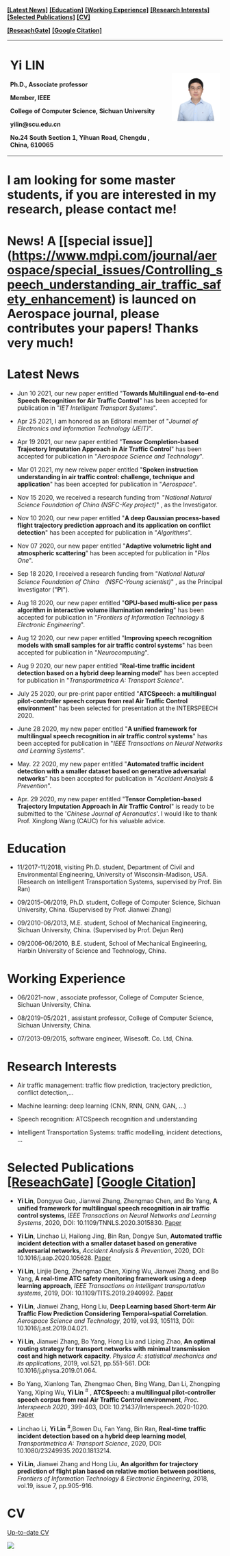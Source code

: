 [**[Latest News]**](https://sculyi.github.io/#latest-news)    [**[Education]**](https://sculyi.github.io/#education)    [**[Working Experience]**](https://sculyi.github.io/#working-experience)    [**[Research Interests]**](https://sculyi.github.io/#research-interests)    [**[Selected Publications]**](https://sculyi.github.io/#selected-publications)    [**[CV]**](https://sculyi.github.io/#cv)    

[**[ReseachGate]**](https://www.researchgate.net/profile/Yi_Lin130)    [**[Google Citation]**](https://scholar.google.com/citations?hl=zh-CN&user=7RapKRUAAAAJ)


<table border="0">
  <tr>
    <td width="75%">
      <h1>Yi LIN</h1>
      <p><b>Ph.D., Associate professor</b></p>
      <p><b>Member, IEEE</b></p>
      <p><b>College of Computer Science, Sichuan University</b></p>
      <p><b>yilin@scu.edu.cn</b></p>
      <p><b>No.24 South Section 1, Yihuan Road, Chengdu , China, 610065</b></p>
    </td>
    <td width="25%">
      <img src="/lyi.jpg" width="100%">     
    </td>
  </tr>
</table>

# I am looking for some master students, if you are interested in my research, please contact me!

# News! A [[special issue]] (https://www.mdpi.com/journal/aerospace/special_issues/Controlling_speech_understanding_air_traffic_safety_enhancement) is launced on Aerospace journal, please contributes your papers! Thanks very much!

# Latest News

- Jun 10 2021, our new paper entitled "**Towards Multilingual end-to-end Speech Recognition for Air Traffic Control**"  has been accepted for publication in "*IET Intelligent Transport Systems*".  

- Apr 25 2021, I am honored as an Editoral member of "*Journal of Electronics and Information Technology (JEIT)*".   

- Apr 19 2021, our new paper entitled "**Tensor Completion-based Trajectory Imputation Approach in Air Traffic Control**"  has been accepted for publication in "*Aerospace Science and Technology*".   

- Mar 01 2021, my new reivew paper entitled "**Spoken instruction understanding in air traffic control: challenge, technique and application**"  has been accepted for publication in "*Aerospace*".    
  
- Nov 15 2020, we received a research funding from "*National Natural Science Foundation of China (NSFC-Key project)*" , as the Investigator.

- Nov 10 2020, our new paper entitled "**A deep Gaussian process-based flight trajectory prediction approach and its application on conflict detection**" has been accepted for publication in "*Algorithms*".

- Nov 07 2020, our new paper entitled "**Adaptive volumetric light and atmospheric scattering**" has been accepted for publication in "*Plos One*".

- Sep 18 2020, I received a research funding from "*National Natural Science Foundation of China （NSFC-Young scientist)*" , as the Principal Investigator ("**PI**").

- Aug 18 2020, our new paper entitled "**GPU-based multi-slice per pass algorithm in interactive volume illumination rendering**" has been accepted for publication in "*Frontiers of Information Technology & Electronic Engineering*".

- Aug 12 2020, our new paper entitled "**Improving speech recognition models with small samples for air traffic control systems**" has been accepted for publication in "*Neurocomputing*".

- Aug 9 2020, our new paper entitled "**Real-time traffic incident detection based on a hybrid deep learning model**" has been accepted for publication in "*Transportmetrica A: Transport Science*".

- July 25 2020, our pre-print paper entitled "**ATCSpeech: a multilingual pilot-controller speech corpus from real Air Traffic Control environment**" has been selected for presentation at the INTERSPEECH 2020.

- June 28 2020, my new paper entitled "**A unified framework for multilingual speech recognition in air traffic control systems**" has been accepted for publication in "*IEEE Transactions on Neural Networks and Learning Systems*".  

- May. 22 2020, my new paper entitled "**Automated traffic incident detection with a smaller dataset based on generative adversarial networks**" has been accepted for publication in "*Accident Analysis & Prevention*".    

- Apr. 29 2020, my new paper entitled "**Tensor Completion-based Trajectory Imputation Approach in Air Traffic Control**" is ready to be submitted to the '*Chinese Journal of Aeronautics*'. I would like to thank Prof. Xinglong Wang (CAUC) for his valuable advice.    

    
    




# Education 

- 11/2017-11/2018, visiting Ph.D. student, Department of Civil and Environmental Engineering, University of Wisconsin-Madison, USA. (Research on Intelligent Transportation Systems, supervised by Prof. Bin Ran)    

- 09/2015-06/2019, Ph.D. student, College of Computer Science, Sichuan University, China. (Supervised by Prof.  Jianwei Zhang)  

- 09/2010-06/2013, M.E. student, School of Mechanical Engineering, Sichuan University, China. (Supervised by Prof.  Dejun Ren)    

- 09/2006-06/2010, B.E. student, School of Mechanical Engineering, Harbin University of Science and Technology, China.    
  
# Working Experience    

- 06/2021-now , associate professor, College of Computer Science, Sichuan University, China.     

- 08/2019-05/2021 , assistant professor, College of Computer Science, Sichuan University, China.      

- 07/2013-09/2015, software engineer, Wisesoft. Co. Ltd, China.    

# Research Interests

- Air traffic management: traffic flow prediction, tracjectory prediction, conflict detection,...    

- Machine learning: deep learning (CNN, RNN, GNN, GAN, ...)    

- Speech recognition: ATCSpeech recognition and understanding    

- Intelligent Transportation Systems: traffic modelling, incident detections, ...    


# Selected Publications [**[ReseachGate]**](https://www.researchgate.net/profile/Yi_Lin130)    [**[Google Citation]**](https://scholar.google.com/citations?hl=zh-CN&user=7RapKRUAAAAJ)
- **Yi Lin**, Dongyue Guo, Jianwei Zhang,  Zhengmao Chen, and Bo Yang, **A unified framework for multilingual speech recognition in air traffic control systems**, *IEEE Transactions on Neural Networks and Learning Systems*, 2020, DOI: 10.1109/TNNLS.2020.3015830. [Paper](https://ieeexplore.ieee.org/document/9174746)   

- **Yi Lin**, Linchao Li, Hailong Jing, Bin Ran, Dongye Sun, **Automated traffic incident detection with a smaller dataset based on generative adversarial networks**, *Accident Analysis & Prevention*, 2020, DOI: 10.1016/j.aap.2020.105628. [Paper](https://www.sciencedirect.com/science/article/abs/pii/S0001457519314150?via%3Dihub)  

- **Yi Lin**, Linjie Deng, Zhengmao Chen, Xiping Wu, Jianwei Zhang, and Bo Yang, **A real-time ATC safety monitoring framework using a deep learning approach**, *IEEE Transactions on intelligent transportation systems*, 2019, DOI: 10.1109/TITS.2019.2940992. [Paper](https://ieeexplore.ieee.org/document/8846596)    

- **Yi Lin**, Jianwei Zhang, Hong Liu, **Deep Learning based Short-term Air Traffic Flow Prediction Considering Temporal–spatial Correlation**. *Aerospace Science and Technology*, 2019, vol.93, 105113, DOI: 10.1016/j.ast.2019.04.021.    

- **Yi Lin**, Jianwei Zhang, Bo Yang, Hong Liu and Liping Zhao, **An optimal routing strategy for transport networks with minimal transmission cost and high network capacity**. *Physica A: statistical mechanics and its applications*, 2019, vol.521, pp.551-561. DOI: 10.1016/j.physa.2019.01.064.  

- Bo Yang, Xianlong Tan, Zhengmao Chen, Bing Wang, Dan Li, Zhongping Yang, Xiping Wu, **Yi Lin** <sup>#</sup> , **ATCSpeech: a multilingual pilot-controller speech corpus from real Air Traffic Control environment**, *Proc. Interspeech 2020*, 399-403, DOI: 10.21437/Interspeech.2020-1020. [Paper](https://www.isca-speech.org/archive/Interspeech_2020/abstracts/1020.html)  

- Linchao Li, **Yi Lin** <sup>#</sup>,Bowen Du, Fan Yang, Bin Ran, **Real-time traffic incident detection based on a hybrid deep learning model**, *Transportmetrica A: Transport Science*, 2020, DOI: 10.1080/23249935.2020.1813214.

- **Yi Lin**, Jianwei Zhang and Hong Liu, **An algorithm for trajectory prediction of flight plan based on relative motion between positions**, *Frontiers of Information Technology & Electronic Engineering*, 2018, vol.19, issue 7, pp.905-916.   


# CV

[Up-to-date CV](https://github.com/sculyi/sculyi.github.io/blob/master/RESUME_Yi%20LIN.pdf)


<body>
  <a href="https://clustrmaps.com/site/1bc6x"  title="Visit tracker">
    <img src="//www.clustrmaps.com/map_v2.png?d=_4BbBvpu7T8f9NZ7bIVX30HQno2f6cn_mh9dHAOgpNs&cl=ffffff" />
  </a>
</body>
